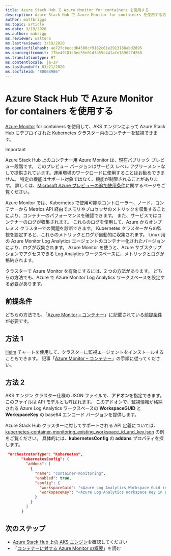 ```yaml
---
title: Azure Stack Hub で Azure Monitor for containers を使用する
description: Azure Stack Hub で Azure Monitor for containers を使用する方法について説明します。
author: mattbriggs
ms.topic: article
ms.date: 3/19/2020
ms.author: mabrigg
ms.reviewer: waltero
ms.lastreviewed: 3/19/2020
ms.openlocfilehash: ae72fcbeccdb4500cf9182c01e2913188abd2895
ms.sourcegitcommit: 17be49181c8ec55e01d7a55c441afe169627d268
ms.translationtype: HT
ms.contentlocale: ja-JP
ms.lasthandoff: 03/21/2020
ms.locfileid: "80068986"
---
```

# <a name="use-azure-monitor-for-containers-on-azure-stack-hub"></a>Azure Stack Hub で Azure Monitor for containers を使用する

[Azure Monitor](https://docs.microsoft.com/azure/azure-monitor/) for containers を使用して、AKS エンジンによって Azure Stack Hub にデプロイされた Kubernetes クラスター内のコンテナーを監視できます。 

> [!IMPORTANT]
> Azure Stack Hub 上のコンテナー用 Azure Monitor は、現在パブリック プレビュー段階です。
> このプレビュー バージョンはサービス レベル アグリーメントなしで提供されています。運用環境のワークロードに使用することはお勧めできません。 特定の機能はサポート対象ではなく、機能が制限されることがあります。 詳しくは、[Microsoft Azure プレビューの追加使用条件](https://azure.microsoft.com/support/legal/preview-supplemental-terms/)に関するページをご覧ください。

Azure Monitor では、Kubernetes で使用可能なコントローラー、ノード、コンテナーから Metrics API 経由でメモリやプロセッサのメトリックを収集することにより、コンテナーのパフォーマンスを確認できます。 また、サービスではコンテナーのログが収集されます。 これらのログを使用して、Azure からオンプレミス クラスターでの問題を診断できます。 Kubernetes クラスターからの監視を設定すると、これらのメトリックとログが自動的に収集されます。 Linux 用の Azure Monitor Log Analytics エージェントのコンテナー化されたバージョンにより、ログが収集されます。 Azure Monitor を使うと、Azure サブスクリプションでアクセスできる Log Analytics ワークスペースに、メトリックとログが格納されます。

クラスターで Azure Monitor を有効にするには、2 つの方法があります。 どちらの方法でも、Azure で Azure Monitor Log Analytics ワークスペースを設定する必要があります。

## <a name="prerequisites"></a>前提条件

どちらの方法でも、「[Azure Monitor – コンテナー](https://github.com/Helm/charts/tree/master/incubator/azuremonitor-containers)」に記載されている[前提条件](https://github.com/Helm/charts/tree/master/incubator/azuremonitor-containers#pre-requisites)が必要です。

## <a name="method-one"></a>方法 1

[Helm](https://helm.sh/) チャートを使用して、クラスターに監視エージェントをインストールすることもできます。 記事「[Azure Monitor – コンテナー](https://github.com/Helm/charts/tree/master/incubator/azuremonitor-containers)」の手順に従ってください。

## <a name="method-two"></a>方法 2

AKS エンジン クラスター仕様の JSON ファイルで、**アドオン**を指定できます。 このファイルは API モデルとも呼ばれます。 このアドオンで、監視情報が格納される Azure Log Analytics ワークスペースの **WorkspaceGUID** と **WorkspaceKey** の base64 エンコード バージョンを提供します。

Azure Stack Hub クラスターに対してサポートされる API 定義については、[kubernetes-container-monitoring_existing_workspace_id_and_key.json](https://github.com/Azure/aks-engine/blob/master/examples/addons/container-monitoring/kubernetes-container-monitoring_existing_workspace_id_and_key.json) の例をご覧ください。 具体的には、**kubernetesConfig** の **addons** プロパティを探します。

```JSON  
 "orchestratorType": "Kubernetes",
       "kubernetesConfig": {
         "addons": [
           {
             "name": "container-monitoring",
             "enabled": true,
             "config": {
               "workspaceGuid": "<Azure Log Analytics Workspace Guid in Base-64 encoded>",
               "workspaceKey": "<Azure Log Analytics Workspace Key in Base-64 encoded>"
             }
           }
         ]
       }
```

## <a name="next-steps"></a>次のステップ

- [Azure Stack Hub 上の AKS エンジン](azure-stack-kubernetes-aks-engine-overview.md)を確認してください  
- 「[コンテナーに対する Azure Monitor の概要](https://docs.microsoft.com/azure/azure-monitor/insights/container-insights-overview)」を読む
